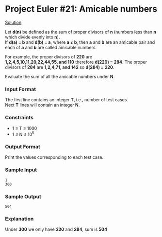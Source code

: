 # Project Euler #21: Amicable numbers

[Solution](https://github.com/zhaohanson1/project_euler_plus/blob/master/021%20-%20Amicable%20Numbers/solution.md)

Let **d(n)** be defined as the sum of proper divisors of **n**  (numbers less than **n** which divide evenly into **n**).  
If **d(a) = b** and  **d(b) = a**, where **a &ne; b**, then **a** and **b**  are an amicable pair and each of **a** and **b** are called amicable numbers.  

For example, the proper divisors of **220** are  
**1,2,4,5,10,11,20,22,44,55, and 110** therefore **d(220) = 284**. 
The proper divisors of **284** are **1,2,4,71, and 142** so **d(284) = 220**.

Evaluate the sum of all the amicable numbers under **N**.

### Input Format

The first line contains an integer **T**, i.e., number of test cases.   
Next **T**  lines will contain an integer **N**.

### Constraints
- 1 &le; T &le; 1000
- 1 &le; N &le; 10<sup>5</sup>

### Output Format

Print the values corresponding to each test case.

### Sample Input

```
1
300
```

### Sample Output

```
504
```

### Explanation

Under **300** we only have **220** and **284**, sum is **504**
